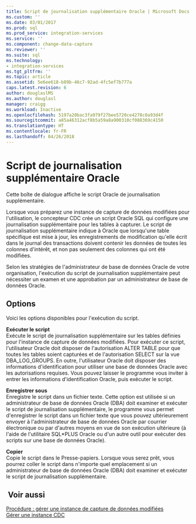 ```yaml
---
title: Script de journalisation supplémentaire Oracle | Microsoft Docs
ms.custom: ''
ms.date: 03/01/2017
ms.prod: sql
ms.prod_service: integration-services
ms.service: ''
ms.component: change-data-capture
ms.reviewer: ''
ms.suite: sql
ms.technology:
- integration-services
ms.tgt_pltfrm: ''
ms.topic: article
ms.assetid: 5e6ee618-b89b-46c7-92ad-4fc5ef7b777a
caps.latest.revision: 6
author: douglaslMS
ms.author: douglasl
manager: craigg
ms.workload: Inactive
ms.openlocfilehash: 5197a20bac3fa979f27bee5720ce4278c0a93d4f
ms.sourcegitcommit: a85a46312acf8b5a59a8a900310cf088369c4150
ms.translationtype: HT
ms.contentlocale: fr-FR
ms.lasthandoff: 04/26/2018
---
```

# <a name="oracle-supplemental-logging-script"></a>Script de journalisation supplémentaire Oracle
  Cette boîte de dialogue affiche le script Oracle de journalisation supplémentaire.  
  
 Lorsque vous préparez une instance de capture de données modifiées pour l'utilisation, le concepteur CDC crée un script Oracle SQL qui configure une journalisation supplémentaire pour les tables à capturer. Le script de journalisation supplémentaire indique à Oracle que lorsqu'une table spécifique est mise à jour, les enregistrements de modification qu'elle écrit dans le journal des transactions doivent contenir les données de toutes les colonnes d'intérêt, et non pas seulement des colonnes qui ont été modifiées.  
  
 Selon les stratégies de l'administrateur de base de données Oracle de votre organisation, l'exécution du script de journalisation supplémentaire peut nécessiter un examen et une approbation par un administrateur de base de données Oracle.  
  
## <a name="options"></a>Options  
 Voici les options disponibles pour l'exécution du script.  
  
 **Exécuter le script**  
 Exécute le script de journalisation supplémentaire sur les tables définies pour l'instance de capture de données modifiées. Pour exécuter ce script, l'utilisateur Oracle doit disposer de l'autorisation ALTER TABLE pour que toutes les tables soient capturées et de l'autorisation SELECT sur la vue DBA_LOG_GROUPS. En outre, l'utilisateur Oracle doit disposer des informations d'identification pour utiliser une base de données Oracle avec les autorisations requises. Vous pouvez laisser le programme vous inviter à entrer les informations d'identification Oracle, puis exécuter le script.  
  
 **Enregistrer sous**  
 Enregistre le script dans un fichier texte. Cette option est utilisée si un administrateur de base de données Oracle (DBA) doit examiner et exécuter le script de journalisation supplémentaire, le programme vous permet d'enregistrer le script dans un fichier texte que vous pouvez ultérieurement envoyer à l'administrateur de base de données Oracle par courrier électronique ou par d'autres moyens en vue de son exécution ultérieure (à l'aide de l'utilitaire SQL*PLUS Oracle ou d'un autre outil pour exécuter des scripts sur une base de données Oracle).  
  
 **Copier**  
 Copie le script dans le Presse-papiers. Lorsque vous serez prêt, vous pourrez coller le script dans n'importe quel emplacement si un administrateur de base de données Oracle (DBA) doit examiner et exécuter le script de journalisation supplémentaire.  
  
## <a name="see-also"></a> Voir aussi  
 [Procédure : gérer une instance de capture de données modifiées](../../integration-services/change-data-capture/how-to-manage-a-cdc-instance.md)   
 [Gérer une instance CDC](../../integration-services/change-data-capture/manage-a-cdc-instance.md)  
  
  
